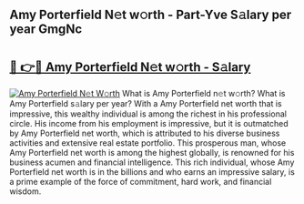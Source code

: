 ## Amy Porterfield N𝚎t w𝚘rth - Part-Yve S𝚊lary per year GmgNc

# <h2><a href="http://gc3fkiy.nevu.top/?p=Amy+Porterfield">🔗 👉🔴 Amy Porterfield N𝚎t w𝚘rth - S𝚊lary</a></h2>

[![Amy Porterfield N𝚎t W𝚘rth](https://i.imgur.com/Oavwk0R.jpeg)](http://gc3fkiy.nevu.top/?p=Amy+Porterfield)
What is Amy Porterfield n𝚎t w𝚘rth? What is Amy Porterfield s𝚊lary per year?
With a Amy Porterfield net worth that is impressive, this wealthy individual is among the richest in his professional circle. His income from his employment is impressive, but it is outmatched by Amy Porterfield net worth, which is attributed to his diverse business activities and extensive real estate portfolio. This prosperous man, whose Amy Porterfield net worth is among the highest globally, is renowned for his business acumen and financial intelligence. This rich individual, whose Amy Porterfield net worth is in the billions and who earns an impressive salary, is a prime example of the force of commitment, hard work, and financial wisdom.
